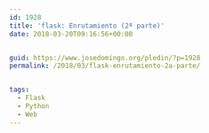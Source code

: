 ```yaml
---
id: 1928
title: 'flask: Enrutamiento (2ª parte)'
date: 2018-03-20T09:16:56+00:00


guid: https://www.josedomingo.org/pledin/?p=1928
permalink: /2018/03/flask-enrutamiento-2a-parte/


tags:
  - Flask
  - Python
  - Web
---
```

